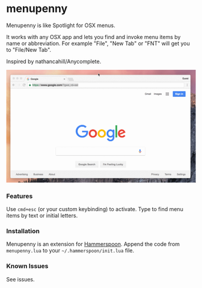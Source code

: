 # menupenny

Menupenny is like Spotlight for OSX menus.

It works with any OSX app and lets you find and invoke menu items by name or abbreviation.  For example "File", "New Tab" or "FNT" will get you to "File/New Tab".

Inspired by nathancahill/Anycomplete.

![Menupenny demo](https://github.com/bjhartin/menupenny/raw/master/demo.gif)

### Features

Use `cmd+esc` (or your custom keybinding) to activate.  Type to find menu items by text or initial letters.

### Installation

Menupenny is an extension for [Hammerspoon](http://hammerspoon.org/).  Append the code from `menupenny.lua` to your `~/.hammerspoon/init.lua` file.

### Known Issues

See issues.





